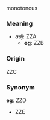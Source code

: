 monotonous
### Meaning
+ _adj_: ZZA
    + __eg__: ZZB

### Origin

ZZC

### Synonym

__eg__: ZZD

+ ZZE


